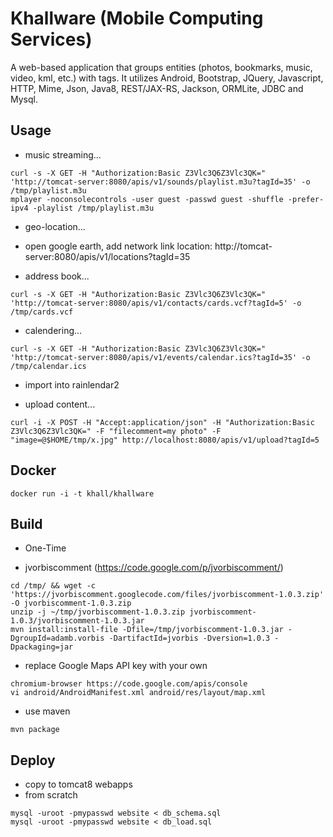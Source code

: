 Khallware (Mobile Computing Services)
=================
A web-based application that groups entities (photos, bookmarks, music, video,
kml, etc.) with tags.  It utilizes Android, Bootstrap, JQuery, Javascript,
HTTP, Mime, Json, Java8, REST/JAX-RS, Jackson, ORMLite, JDBC and Mysql.

Usage
---------------
* music streaming...
```shell
curl -s -X GET -H "Authorization:Basic Z3Vlc3Q6Z3Vlc3QK=" 'http://tomcat-server:8080/apis/v1/sounds/playlist.m3u?tagId=35' -o /tmp/playlist.m3u 
mplayer -noconsolecontrols -user guest -passwd guest -shuffle -prefer-ipv4 -playlist /tmp/playlist.m3u
```

* geo-location...
- open google earth, add network link location: http://tomcat-server:8080/apis/v1/locations?tagId=35

* address book...
```shell
curl -s -X GET -H "Authorization:Basic Z3Vlc3Q6Z3Vlc3QK=" 'http://tomcat-server:8080/apis/v1/contacts/cards.vcf?tagId=5' -o /tmp/cards.vcf
```

* calendering...
```shell
curl -s -X GET -H "Authorization:Basic Z3Vlc3Q6Z3Vlc3QK=" 'http://tomcat-server:8080/apis/v1/events/calendar.ics?tagId=35' -o /tmp/calendar.ics
```
- import into rainlendar2

* upload content...
```shell
curl -i -X POST -H "Accept:application/json" -H "Authorization:Basic Z3Vlc3Q6Z3Vlc3QK=" -F "filecomment=my photo" -F "image=@$HOME/tmp/x.jpg" http://localhost:8080/apis/v1/upload?tagId=5
```

Docker
---------------
```shell
docker run -i -t khall/khallware
```

Build
---------------
* One-Time
- jvorbiscomment (https://code.google.com/p/jvorbiscomment/)
```shell
cd /tmp/ && wget -c 'https://jvorbiscomment.googlecode.com/files/jvorbiscomment-1.0.3.zip' -O jvorbiscomment-1.0.3.zip
unzip -j ~/tmp/jvorbiscomment-1.0.3.zip jvorbiscomment-1.0.3/jvorbiscomment-1.0.3.jar
mvn install:install-file -Dfile=/tmp/jvorbiscomment-1.0.3.jar -DgroupId=adamb.vorbis -DartifactId=jvorbis -Dversion=1.0.3 -Dpackaging=jar
```
- replace Google Maps API key with your own
```shell
chromium-browser https://code.google.com/apis/console
vi android/AndroidManifest.xml android/res/layout/map.xml
```

* use maven
```shell
mvn package
```



Deploy
---------------
* copy to tomcat8 webapps
* from scratch
```shell
mysql -uroot -pmypasswd website < db_schema.sql
mysql -uroot -pmypasswd website < db_load.sql
```
